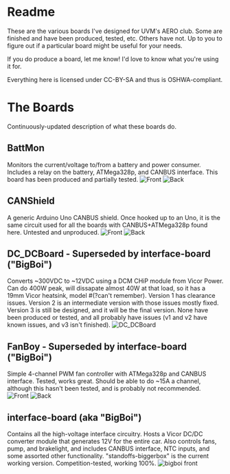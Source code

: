 # Readme

These are the various boards I've designed for UVM's AERO club. Some are finished and have been produced, tested, etc. Others have not. Up to you to figure out if a particular board might be useful for your needs.

If you do produce a board, let me know! I'd love to know what you're using it for.

Everything here is licensed under CC-BY-SA and thus is OSHWA-compliant.

# The Boards

Continuously-updated description of what these boards do.

## BattMon

Monitors the current/voltage to/from a battery and power consumer. Includes a relay on the battery, ATMega328p, and CANBUS interface. This board has been produced and partially tested.
![Front](https://github.com/willemcvu/AERO-Boards-KiCad/blob/master/BattMon/BattMonV1.1/front.JPG "BattMon")
![Back](https://github.com/willemcvu/AERO-Boards-KiCad/blob/master/BattMon/BattMonV1.1/back.JPG "BattMon")


## CANShield
A generic Arduino Uno CANBUS shield. Once hooked up to an Uno, it is the same circuit used for all the boards with CANBUS+ATMega328p found here. Untested and unproduced.
![Front](https://github.com/willemcvu/AERO-Boards-KiCad/blob/master/CANShield/front.JPG "CanShield")
![Back](https://github.com/willemcvu/AERO-Boards-KiCad/blob/master/CANShield/back.JPG "CanShield")

## DC_DCBoard - Superseded by interface-board ("BigBoi")
Converts ~300VDC to ~12VDC using a DCM CHiP module from Vicor Power. Can do 400W peak, will dissapate almost 40W at that load, so it has a 19mm Vicor heatsink, model #(?can't remember).  Version 1 has clearance issues. Version 2 is an intermediate version with those issues mostly fixed. Version 3 is still be designed, and it will be the final version. None have been produced or tested, and all probably have issues (v1 and v2 have known issues, and v3 isn't finished).
![DC_DCBoard](https://github.com/willemcvu/AERO-Boards-KiCad/blob/master/DC_DCBoard/v2_3DView.JPG "DC_DCBoard")

## FanBoy - Superseded by interface-board ("BigBoi")
Simple 4-channel PWM fan controller with ATMega328p and CANBUS interface. Tested, works great. Should be able to do ~15A a channel, although this hasn't been tested, and is probably not recommended.
![Front](https://github.com/willemcvu/AERO-Boards-KiCad/blob/master/FanBoy/front.JPG "FanBoy")
![Back](https://github.com/willemcvu/AERO-Boards-KiCad/blob/master/FanBoy/back.JPG "FanBoy")

## interface-board (aka "BigBoi")
Contains all the high-voltage interface circuitry. Hosts a Vicor DC/DC converter module that generates 12V for the entire car. Also controls fans, pump, and brakelight, and includes CANBUS interface, NTC inputs, and some assorted other functionality. "standoffs-biggerbox" is the current working version. Competition-tested, working 100%.
![bigboi front](https://github.com/willemcvu/AERO-Boards-KiCad/blob/master/interface-board-standoffs-biggerbox/board-images/front-with-parts.jpg)
